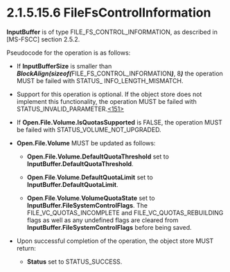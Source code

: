 <html dir="LTR" xmlns:mshelp="http://msdn.microsoft.com/mshelp" xmlns:ddue="http://ddue.schemas.microsoft.com/authoring/2003/5" xmlns:xlink="http://www.w3.org/1999/xlink" xmlns:tool="http://www.microsoft.com/tooltip">
    <head>
        <meta http-equiv="Content-Type" content="text/html; CHARSET=utf-8"></meta>
        <meta name="save" content="history"></meta>
        <title>2.1.5.15.6 FileFsControlInformation</title>
        <xml>
            <mshelp:toctitle title="2.1.5.15.6 FileFsControlInformation"></mshelp:toctitle>
            <mshelp:rltitle title="[MS-FSA]: FileFsControlInformation"></mshelp:rltitle>
            <mshelp:keyword index="A" term="a3dc6ebc-5fdf-4c7a-ae14-74e03050b9f6"></mshelp:keyword>
            <mshelp:attr name="DCSext.ContentType" value="open specification"></mshelp:attr>
            <mshelp:attr name="AssetID" value="a3dc6ebc-5fdf-4c7a-ae14-74e03050b9f6"></mshelp:attr>
            <mshelp:attr name="TopicType" value="kbRef"></mshelp:attr>
            <mshelp:attr name="DCSext.Title" value="[MS-FSA]: FileFsControlInformation" />
        </xml>
    </head>
    <body>
        <div id="header">
            <h1 class="heading">2.1.5.15.6 FileFsControlInformation</h1>
        </div>
        <div id="mainSection">
            <div id="mainBody">
                <div id="allHistory" class="saveHistory"></div>
                <div id="sectionSection0" class="section" name="collapseableSection">
                    

<p><b>InputBuffer</b> is of type FILE_FS_CONTROL_INFORMATION,
as described in <mshelp:link keywords="efbfe127-73ad-4140-9967-ec6500e66d5e" tabindex="0">[MS-FSCC]</mshelp:link>
section <mshelp:link keywords="e5a70738-7ee4-46d9-a5f7-6644daa49a51" tabindex="0">2.5.2</mshelp:link>.</p>

<p>Pseudocode for the operation is as follows:</p>

<ul><li><p><span><span> 
</span></span>If <b>InputBufferSize</b> is smaller than <b><i>BlockAlign(sizeof(</i></b>FILE_FS_CONTROL_INFORMATION<b><i>)</i></b>,
8<b><i>)</i></b> the operation MUST be failed with STATUS_
INFO_LENGTH_MISMATCH.</p>

</li><li><p><span><span> 
</span></span>Support for this operation is optional. If the object store does
not implement this functionality, the operation MUST be failed with
STATUS_INVALID_PARAMETER.<a id="Appendix_A_Target_151"></a><a href="4e3695bd-7574-4f24-a223-b4679c065b63.md#Appendix_A_151" aria-label="Product behavior note 151">&lt;151&gt;</a></p>

</li><li><p><span><span> 
</span></span>If <b>Open.File.Volume.IsQuotasSupported</b> is FALSE, the
operation MUST be failed with STATUS_VOLUME_NOT_UPGRADED.</p>

</li><li><p><span><span> 
</span></span><b>Open.File.Volume</b> MUST be updated as follows:</p>

<ul><li><p><span><span>  </span></span><b>Open.File.Volume.DefaultQuotaThreshold</b>
set to <b>InputBuffer.DefaultQuotaThreshold</b>.</p>

</li><li><p><span><span>  </span></span><b>Open</b>.<b>File</b>.<b>Volume</b>.<b>DefaultQuotaLimit</b>
set to <b>InputBuffer.DefaultQuotaLimit</b>.</p>

</li><li><p><span><span>  </span></span><b>Open</b>.<b>File</b>.<b>Volume</b>.<b>VolumeQuotaState</b>
set to <b>InputBuffer.FileSystemControlFlags</b>. The FILE_VC_QUOTAS_INCOMPLETE
and FILE_VC_QUOTAS_REBUILDING flags as well as any undefined flags are cleared
from <b>InputBuffer.FileSystemControlFlags</b> before being saved.</p>

</li></ul></li><li><p><span><span> 
</span></span>Upon successful completion of the operation, the object store
MUST return:</p>

<ul><li><p><span><span>  </span></span><b>Status</b>
set to STATUS_SUCCESS.</p>

</li></ul></li></ul>
                </div>
            </div>
        </div>
    </body>
</html>